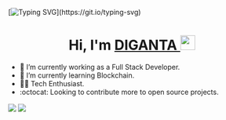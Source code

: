 [![Typing SVG](https://readme-typing-svg.herokuapp.com?size=24&width=600&lines=Welcome+To+DIGANTA's+GitHub+Profile!)](https://git.io/typing-svg)
<h1 align="center">Hi, I'm <a href="https://www.linkedin.com/in/diganta-ghosh-b06a321b9/" target="_blank"> DIGANTA </a> <img src="https://raw.githubusercontent.com/MartinHeinz/MartinHeinz/master/wave.gif" width="30px"></h1>

- 🔭 I’m currently working as a Full Stack Developer.
- 🌱 I’m currently learning Blockchain.
- :technologist: Tech Enthusiast.
- :octocat: Looking to contribute more to open source projects.

 <img align="center" src="https://github-readme-stats.vercel.app/api?username=diganta413&show_icons=true&theme=radical" />

 <img align="center" src="https://github-readme-stats.vercel.app/api/top-langs/?username=diganta413&layout=compact&theme=radical" />
